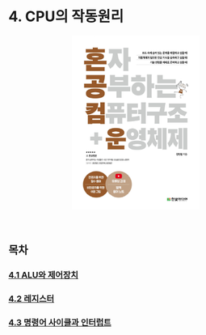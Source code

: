 # 4. CPU의 작동원리

<p align="center">
  <img src="../images/혼공컴운.jpg" style="width: 50%; margin: 0 auto;" />
</p>

<br>

## 목차

### [4.1 ALU와 제어장치](./4.1%20ALU%EC%99%80%20%EC%A0%9C%EC%96%B4%EC%9E%A5%EC%B9%98.md)

### [4.2 레지스터](./4.2%20%EB%A0%88%EC%A7%80%EC%8A%A4%ED%84%B0.md)

### [4.3 명령어 사이클과 인터럽트](./4.3%20%EB%AA%85%EB%A0%B9%EC%96%B4%20%EC%82%AC%EC%9D%B4%ED%81%B4%EA%B3%BC%20%EC%9D%B8%ED%84%B0%EB%9F%BD%ED%8A%B8.md)
